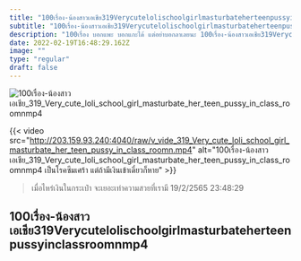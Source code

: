 ```yaml
---
title: "100เรื่อง-น้องสาวเอเชีย319Verycutelolischoolgirlmasturbateherteenpussyinclassroomnmp4"
subtitle: "100เรื่อง-น้องสาวเอเชีย319Verycutelolischoolgirlmasturbateherteenpussyinclassroomnmp4 ในวันที่เราแย่ ยังมีเงินในบัญชีที่แย่กว่า"
description: "100เรื่อง บอกแพะ บอกแกะได้ แต่อย่าบอกลาเลยนะ 100เรื่อง-น้องสาวเอเชีย319Verycutelolischoolgirlmasturbateherteenpussyinclassroomnmp4 19/2/2565 23:48:29"
date: 2022-02-19T16:48:29.162Z
image: ""
type: "regular"
draft: false
---
```


![100เรื่อง-น้องสาวเอเชีย_319_Very_cute_loli_school_girl_masturbate_her_teen_pussy_in_class_roomnmp4](http://203.159.93.240:4040/raw/v_vide_319_Very_cute_loli_school_girl_masturbate_her_teen_pussy_in_class_roomn.jpg)

{{< video src="http://203.159.93.240:4040/raw/v_vide_319_Very_cute_loli_school_girl_masturbate_her_teen_pussy_in_class_roomn.mp4" alt="100เรื่อง-น้องสาวเอเชีย_319_Very_cute_loli_school_girl_masturbate_her_teen_pussy_in_class_roomnmp4 เป็นโรคซึมเศร้า แต่ถ้ามีเงินเข้าเดี๋ยวก็หาย" >}}


> เมื่อไหร่เงินในกระเป๋า จะเยอะเท่าความสวยที่เรามี 19/2/2565 23:48:29

## 100เรื่อง-น้องสาวเอเชีย319Verycutelolischoolgirlmasturbateherteenpussyinclassroomnmp4
